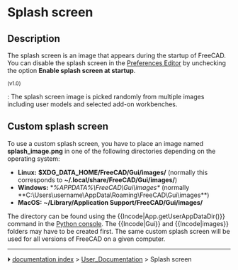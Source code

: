 # Splash screen
## Description

The splash screen is an image that appears during the startup of FreeCAD. You can disable the splash screen in the [Preferences Editor](Preferences_Editor#General_2.md) by unchecking the option **Enable splash screen at startup**.


<small>(v1.0)</small> 

: The splash screen image is picked randomly from multiple images including user models and selected add-on workbenches.

## Custom splash screen 

To use a custom splash screen, you have to place an image named **splash_image.png** in one of the following directories depending on the operating system:

-   **Linux:** **$XDG_DATA_HOME/FreeCAD/Gui/images/** (normally this corresponds to **~/.local/share/FreeCAD/Gui/images/**)
-   **Windows:** **%APPDATA%\FreeCAD\Gui\images\** (normally **C:\Users\username\AppData\Roaming\FreeCAD\Gui\images\**)
-   **MacOS:** **~/Library/Application Support/FreeCAD/Gui/images/**

The directory can be found using the {{Incode|App.getUserAppDataDir()}} command in the [Python console](Python_console.md). The {{Incode|Gui}} and {{Incode|images}} folders may have to be created first. The same custom splash screen will be used for all versions of FreeCAD on a given computer.



---
⏵ [documentation index](../README.md) > [User_Documentation](Category_User_Documentation.md) > Splash screen
